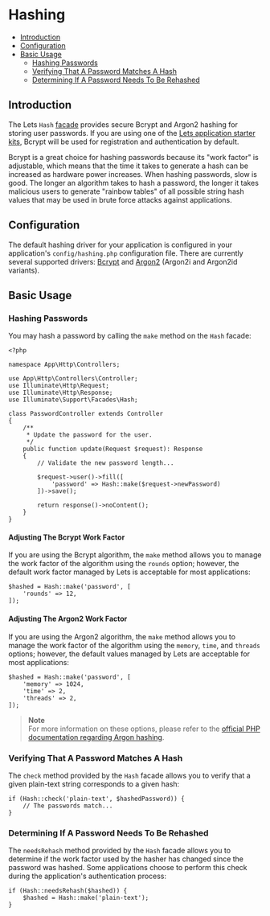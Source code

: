 # Hashing

- [Introduction](#introduction)
- [Configuration](#configuration)
- [Basic Usage](#basic-usage)
    - [Hashing Passwords](#hashing-passwords)
    - [Verifying That A Password Matches A Hash](#verifying-that-a-password-matches-a-hash)
    - [Determining If A Password Needs To Be Rehashed](#determining-if-a-password-needs-to-be-rehashed)

<a name="introduction"></a>
## Introduction

The Lets `Hash` [facade](/docs/{{version}}/facades) provides secure Bcrypt and Argon2 hashing for storing user passwords. If you are using one of the [Lets application starter kits](/docs/{{version}}/starter-kits), Bcrypt will be used for registration and authentication by default.

Bcrypt is a great choice for hashing passwords because its "work factor" is adjustable, which means that the time it takes to generate a hash can be increased as hardware power increases. When hashing passwords, slow is good. The longer an algorithm takes to hash a password, the longer it takes malicious users to generate "rainbow tables" of all possible string hash values that may be used in brute force attacks against applications.

<a name="configuration"></a>
## Configuration

The default hashing driver for your application is configured in your application's `config/hashing.php` configuration file. There are currently several supported drivers: [Bcrypt](https://en.wikipedia.org/wiki/Bcrypt) and [Argon2](https://en.wikipedia.org/wiki/Argon2) (Argon2i and Argon2id variants).

<a name="basic-usage"></a>
## Basic Usage

<a name="hashing-passwords"></a>
### Hashing Passwords

You may hash a password by calling the `make` method on the `Hash` facade:

    <?php

    namespace App\Http\Controllers;

    use App\Http\Controllers\Controller;
    use Illuminate\Http\Request;
    use Illuminate\Http\Response;
    use Illuminate\Support\Facades\Hash;

    class PasswordController extends Controller
    {
        /**
         * Update the password for the user.
         */
        public function update(Request $request): Response
        {
            // Validate the new password length...

            $request->user()->fill([
                'password' => Hash::make($request->newPassword)
            ])->save();

            return response()->noContent();
        }
    }

<a name="adjusting-the-bcrypt-work-factor"></a>
#### Adjusting The Bcrypt Work Factor

If you are using the Bcrypt algorithm, the `make` method allows you to manage the work factor of the algorithm using the `rounds` option; however, the default work factor managed by Lets is acceptable for most applications:

    $hashed = Hash::make('password', [
        'rounds' => 12,
    ]);

<a name="adjusting-the-argon2-work-factor"></a>
#### Adjusting The Argon2 Work Factor

If you are using the Argon2 algorithm, the `make` method allows you to manage the work factor of the algorithm using the `memory`, `time`, and `threads` options; however, the default values managed by Lets are acceptable for most applications:

    $hashed = Hash::make('password', [
        'memory' => 1024,
        'time' => 2,
        'threads' => 2,
    ]);

> **Note**  
> For more information on these options, please refer to the [official PHP documentation regarding Argon hashing](https://secure.php.net/manual/en/function.password-hash.php).

<a name="verifying-that-a-password-matches-a-hash"></a>
### Verifying That A Password Matches A Hash

The `check` method provided by the `Hash` facade allows you to verify that a given plain-text string corresponds to a given hash:

    if (Hash::check('plain-text', $hashedPassword)) {
        // The passwords match...
    }

<a name="determining-if-a-password-needs-to-be-rehashed"></a>
### Determining If A Password Needs To Be Rehashed

The `needsRehash` method provided by the `Hash` facade allows you to determine if the work factor used by the hasher has changed since the password was hashed. Some applications choose to perform this check during the application's authentication process:

    if (Hash::needsRehash($hashed)) {
        $hashed = Hash::make('plain-text');
    }
